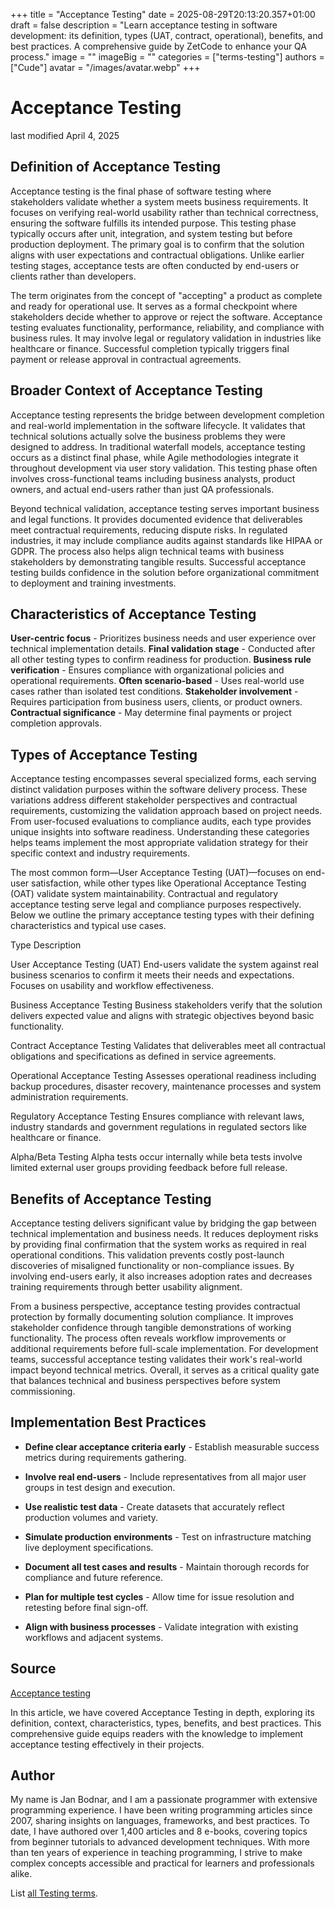 +++
title = "Acceptance Testing"
date = 2025-08-29T20:13:20.357+01:00
draft = false
description = "Learn acceptance testing in software development: its definition, types (UAT, contract, operational), benefits, and best practices. A comprehensive guide by ZetCode to enhance your QA process."
image = ""
imageBig = ""
categories = ["terms-testing"]
authors = ["Cude"]
avatar = "/images/avatar.webp"
+++

# Acceptance Testing

last modified April 4, 2025

## Definition of Acceptance Testing

Acceptance testing is the final phase of software testing where stakeholders
validate whether a system meets business requirements. It focuses on verifying
real-world usability rather than technical correctness, ensuring the software
fulfills its intended purpose. This testing phase typically occurs after unit,
integration, and system testing but before production deployment. The primary
goal is to confirm that the solution aligns with user expectations and
contractual obligations. Unlike earlier testing stages, acceptance tests are
often conducted by end-users or clients rather than developers.

The term originates from the concept of "accepting" a product as complete and
ready for operational use. It serves as a formal checkpoint where stakeholders
decide whether to approve or reject the software. Acceptance testing evaluates
functionality, performance, reliability, and compliance with business rules. It
may involve legal or regulatory validation in industries like healthcare or
finance. Successful completion typically triggers final payment or release
approval in contractual agreements.

## Broader Context of Acceptance Testing

Acceptance testing represents the bridge between development completion and
real-world implementation in the software lifecycle. It validates that technical
solutions actually solve the business problems they were designed to address.
In traditional waterfall models, acceptance testing occurs as a distinct final
phase, while Agile methodologies integrate it throughout development via user
story validation. This testing phase often involves cross-functional teams
including business analysts, product owners, and actual end-users rather than
just QA professionals.

Beyond technical validation, acceptance testing serves important business and
legal functions. It provides documented evidence that deliverables meet
contractual requirements, reducing dispute risks. In regulated industries, it
may include compliance audits against standards like HIPAA or GDPR. The process
also helps align technical teams with business stakeholders by demonstrating
tangible results. Successful acceptance testing builds confidence in the
solution before organizational commitment to deployment and training investments.

## Characteristics of Acceptance Testing

**User-centric focus** - Prioritizes business needs and user
experience over technical implementation details.
**Final validation stage** - Conducted after all other testing
types to confirm readiness for production.
**Business rule verification** - Ensures compliance with
organizational policies and operational requirements.
**Often scenario-based** - Uses real-world use cases rather
than isolated test conditions.
**Stakeholder involvement** - Requires participation from
business users, clients, or product owners.
**Contractual significance** - May determine final payments or
project completion approvals.

## Types of Acceptance Testing

Acceptance testing encompasses several specialized forms, each serving distinct
validation purposes within the software delivery process. These variations
address different stakeholder perspectives and contractual requirements,
customizing the validation approach based on project needs. From user-focused
evaluations to compliance audits, each type provides unique insights into
software readiness. Understanding these categories helps teams implement the most
appropriate validation strategy for their specific context and industry
requirements.

The most common form—User Acceptance Testing (UAT)—focuses on end-user
satisfaction, while other types like Operational Acceptance Testing (OAT)
validate system maintainability. Contractual and regulatory acceptance testing
serve legal and compliance purposes respectively. Below we outline the primary
acceptance testing types with their defining characteristics and typical use
cases.

Type
Description

User Acceptance Testing (UAT)
End-users validate the system against real business scenarios to confirm it
meets their needs and expectations. Focuses on usability and workflow
effectiveness.

Business Acceptance Testing
Business stakeholders verify that the solution delivers expected value and
aligns with strategic objectives beyond basic functionality.

Contract Acceptance Testing
Validates that deliverables meet all contractual obligations and
specifications as defined in service agreements.

Operational Acceptance Testing
Assesses operational readiness including backup procedures, disaster
recovery, maintenance processes and system administration requirements.

Regulatory Acceptance Testing
Ensures compliance with relevant laws, industry standards and government
regulations in regulated sectors like healthcare or finance.

Alpha/Beta Testing
Alpha tests occur internally while beta tests involve limited external user
groups providing feedback before full release.

## Benefits of Acceptance Testing

Acceptance testing delivers significant value by bridging the gap between
technical implementation and business needs. It reduces deployment risks by
providing final confirmation that the system works as required in real
operational conditions. This validation prevents costly post-launch discoveries
of misaligned functionality or non-compliance issues. By involving end-users
early, it also increases adoption rates and decreases training requirements
through better usability alignment.

From a business perspective, acceptance testing provides contractual protection
by formally documenting solution compliance. It improves stakeholder confidence
through tangible demonstrations of working functionality. The process often
reveals workflow improvements or additional requirements before full-scale
implementation. For development teams, successful acceptance testing validates
their work's real-world impact beyond technical metrics. Overall, it serves as a
critical quality gate that balances technical and business perspectives before
system commissioning.

## Implementation Best Practices

- **Define clear acceptance criteria early** - Establish measurable success metrics during requirements gathering.

- **Involve real end-users** - Include representatives from all major user groups in test design and execution.

- **Use realistic test data** - Create datasets that accurately reflect production volumes and variety.

- **Simulate production environments** - Test on infrastructure matching live deployment specifications.

- **Document all test cases and results** - Maintain thorough records for compliance and future reference.

- **Plan for multiple test cycles** - Allow time for issue resolution and retesting before final sign-off.

- **Align with business processes** - Validate integration with existing workflows and adjacent systems.

## Source

[Acceptance testing](https://en.wikipedia.org/wiki/Acceptance_testing)

In this article, we have covered Acceptance Testing in depth, exploring its
definition, context, characteristics, types, benefits, and best practices. This
comprehensive guide equips readers with the knowledge to implement acceptance
testing effectively in their projects.

## Author

My name is Jan Bodnar, and I am a passionate programmer with extensive
programming experience. I have been writing programming articles since 2007,
sharing insights on languages, frameworks, and best practices. To date, I have
authored over 1,400 articles and 8 e-books, covering topics from beginner
tutorials to advanced development techniques. With more than ten years of
experience in teaching programming, I strive to make complex concepts accessible
and practical for learners and professionals alike.

List [all Testing terms](/all/#terms-test).